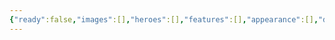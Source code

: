 ```yaml
---
{"ready":false,"images":[],"heroes":[],"features":[],"appearance":[],"dg-publish":true,"permalink":"/tabliczy/mifologicheskie-syuzhety/pohishhenie-ganimeda/","dgPassFrontmatter":true}
---
```




